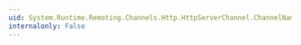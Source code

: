 ```yaml
---
uid: System.Runtime.Remoting.Channels.Http.HttpServerChannel.ChannelName
internalonly: False
---
```

